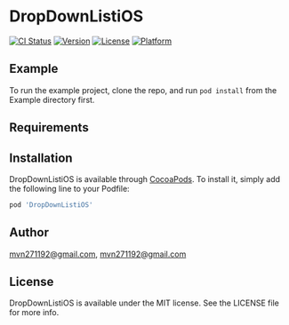 # DropDownListiOS

[![CI Status](https://img.shields.io/travis/mvn271192@gmail.com/DropDownListiOS.svg?style=flat)](https://travis-ci.org/mvn271192@gmail.com/DropDownListiOS)
[![Version](https://img.shields.io/cocoapods/v/DropDownListiOS.svg?style=flat)](https://cocoapods.org/pods/DropDownListiOS)
[![License](https://img.shields.io/cocoapods/l/DropDownListiOS.svg?style=flat)](https://cocoapods.org/pods/DropDownListiOS)
[![Platform](https://img.shields.io/cocoapods/p/DropDownListiOS.svg?style=flat)](https://cocoapods.org/pods/DropDownListiOS)

## Example

To run the example project, clone the repo, and run `pod install` from the Example directory first.

## Requirements

## Installation

DropDownListiOS is available through [CocoaPods](https://cocoapods.org). To install
it, simply add the following line to your Podfile:

```ruby
pod 'DropDownListiOS'
```

## Author

mvn271192@gmail.com, mvn271192@gmail.com

## License

DropDownListiOS is available under the MIT license. See the LICENSE file for more info.
